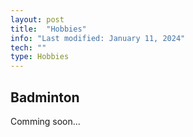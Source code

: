 ```yaml
---
layout: post
title:  "Hobbies"
info: "Last modified: January 11, 2024"
tech: ""
type: Hobbies
---
```


## Badminton 
Comming soon...  

